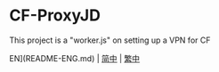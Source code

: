 # CF-ProxyJD
This project is a "worker.js" on setting up a VPN for CF

EN](README-ENG.md) | [简中](README_SCH.md) | [繁中](README_TCH.md)
